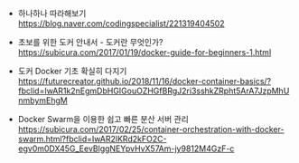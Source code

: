 * 하나하나 따라해보기 </br>
https://blog.naver.com/codingspecialist/221319404502 </br>

* 초보를 위한 도커 안내서 - 도커란 무엇인가?</br>
https://subicura.com/2017/01/19/docker-guide-for-beginners-1.html </br>

* 도커 Docker 기초 확실히 다지기</br>
https://futurecreator.github.io/2018/11/16/docker-container-basics/?fbclid=IwAR1k2nEgmDbHGIGouOZHGfBRgJ2ri3sshkZRpht5ArA7JzpMhUnmbymEhgM</br>

* Docker Swarm을 이용한 쉽고 빠른 분산 서버 관리</br>
https://subicura.com/2017/02/25/container-orchestration-with-docker-swarm.html?fbclid=IwAR2lKRd2kFO2C-egv0m0DX45G_EevBlggNEYpvHvX57Am-jy9812M4GzF-c</br>
